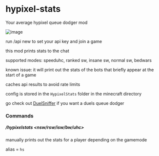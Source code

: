 # hypixel-stats

Your average hypixel queue dodger mod

![image](https://user-images.githubusercontent.com/45801973/136672533-345a3f9b-b328-4e9d-90a1-dc5430892523.png)


run /api new to set your api key and join a game

this mod prints stats to the chat

supported modes: speeduhc, ranked sw, insane sw, normal sw, bedwars

known issue: it will print out the stats of the bots that briefly appear at the start of a game

caches api results to avoid rate limits

config is stored in the `HypixelStats` folder in the minecraft directory

go check out [DuelSniffer](https://github.com/exejar/DuelSniffer) if you want a duels queue dodger

### Commands

##### /hypixelstats <nsw/rsw/isw/bw/uhc> <username>
manually prints out the stats for a player depending on the gamemode
  
  alias = `hs`

